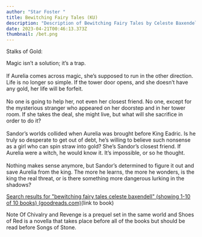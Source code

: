 ```yaml
---
author: "Star Foster "
title: Bewitching Fairy Tales (KU)
description: "Description of Bewitching Fairy Tales by Celeste Baxendell "
date: 2023-04-21T00:46:13.373Z
thumbnail: /bet.png
---
```

Stalks of Gold:

Magic isn’t a solution; it’s a trap.\
\
If Aurelia comes across magic, she’s supposed to run in the other direction. Life is no longer so simple. If the tower door opens, and she doesn’t have any gold, her life will be forfeit.\
\
No one is going to help her, not even her closest friend. No one, except for the mysterious stranger who appeared on her doorstep and in her tower room. If she takes the deal, she might live, but what will she sacrifice in order to do it?\
\
Sandor’s worlds collided when Aurelia was brought before King Eadric. Is he truly so desperate to get out of debt, he’s willing to believe such nonsense as a girl who can spin straw into gold? She’s Sandor’s closest friend. If Aurelia were a witch, he would know it. It’s impossible, or so he thought.\
\
Nothing makes sense anymore, but Sandor’s determined to figure it out and save Aurelia from the king. The more he learns, the more he wonders, is the king the real threat, or is there something more dangerous lurking in the shadows?

[Search results for "bewitching fairy tales celeste baxendell" (showing 1-10 of 10 books) (goodreads.com)](https://www.goodreads.com/search?utf8=%E2%9C%93&q=bewitching+fairy+tales+celeste+baxendell&search_type=books)(link to book)

Note Of Chivalry and Revenge is a prequel set in the same world and Shoes of Red is a novella that takes place before all of the books but should be read before Songs of Stone.